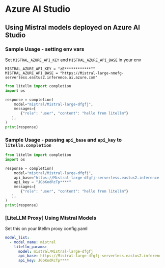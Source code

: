 # Azure AI Studio

## Using Mistral models deployed on Azure AI Studio

### Sample Usage - setting env vars 

Set `MISTRAL_AZURE_API_KEY` and `MISTRAL_AZURE_API_BASE` in your env

```shell
MISTRAL_AZURE_API_KEY = "zE************""
MISTRAL_AZURE_API_BASE = "https://Mistral-large-nmefg-serverless.eastus2.inference.ai.azure.com"
```

```python
from litellm import completion
import os

response = completion(
    model="mistral/Mistral-large-dfgfj", 
    messages=[
       {"role": "user", "content": "hello from litellm"}
   ],
)
print(response)
```

### Sample Usage - passing `api_base` and `api_key` to `litellm.completion`
```python
from litellm import completion
import os

response = completion(
    model="mistral/Mistral-large-dfgfj", 
    api_base="https://Mistral-large-dfgfj-serverless.eastus2.inference.ai.azure.com",
    api_key = "JGbKodRcTp****"
    messages=[
       {"role": "user", "content": "hello from litellm"}
   ],
)
print(response)
```

### [LiteLLM Proxy] Using Mistral Models 

Set this on your litellm proxy config.yaml
```yaml
model_list:
  - model_name: mistral
    litellm_params:
      model: mistral/Mistral-large-dfgfj
      api_base: https://Mistral-large-dfgfj-serverless.eastus2.inference.ai.azure.com
      api_key: JGbKodRcTp****
```


